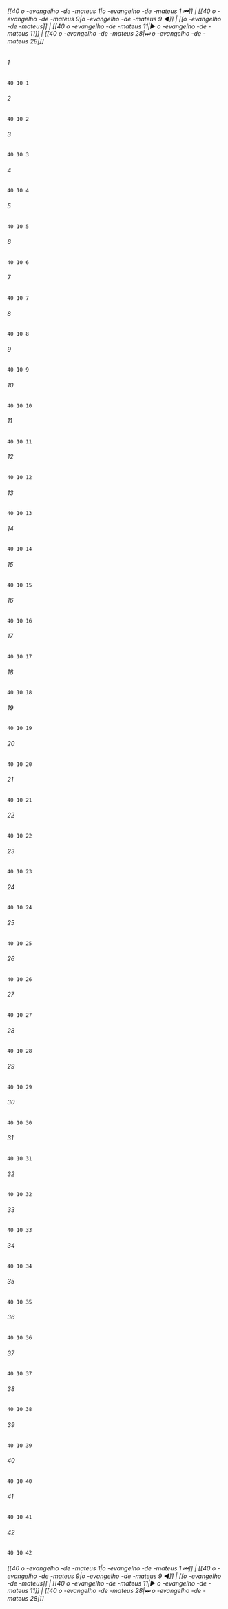 
###### [[40 o -evangelho -de -mateus 1|o -evangelho -de -mateus 1 ⏮]] | [[40 o -evangelho -de -mateus 9|o -evangelho -de -mateus 9 ◀]] | [[o -evangelho -de -mateus]] | [[40 o -evangelho -de -mateus 11|▶ o -evangelho -de -mateus 11]] | [[40 o -evangelho -de -mateus 28|⏭ o -evangelho -de -mateus 28|]]

###### 1
``` verse
40 10 1 
```
###### 2
``` verse
40 10 2 
```
###### 3
``` verse
40 10 3 
```
###### 4
``` verse
40 10 4 
```
###### 5
``` verse
40 10 5 
```
###### 6
``` verse
40 10 6 
```
###### 7
``` verse
40 10 7 
```
###### 8
``` verse
40 10 8 
```
###### 9
``` verse
40 10 9 
```
###### 10
``` verse
40 10 10 
```
###### 11
``` verse
40 10 11 
```
###### 12
``` verse
40 10 12 
```
###### 13
``` verse
40 10 13 
```
###### 14
``` verse
40 10 14 
```
###### 15
``` verse
40 10 15 
```
###### 16
``` verse
40 10 16 
```
###### 17
``` verse
40 10 17 
```
###### 18
``` verse
40 10 18 
```
###### 19
``` verse
40 10 19 
```
###### 20
``` verse
40 10 20 
```
###### 21
``` verse
40 10 21 
```
###### 22
``` verse
40 10 22 
```
###### 23
``` verse
40 10 23 
```
###### 24
``` verse
40 10 24 
```
###### 25
``` verse
40 10 25 
```
###### 26
``` verse
40 10 26 
```
###### 27
``` verse
40 10 27 
```
###### 28
``` verse
40 10 28 
```
###### 29
``` verse
40 10 29 
```
###### 30
``` verse
40 10 30 
```
###### 31
``` verse
40 10 31 
```
###### 32
``` verse
40 10 32 
```
###### 33
``` verse
40 10 33 
```
###### 34
``` verse
40 10 34 
```
###### 35
``` verse
40 10 35 
```
###### 36
``` verse
40 10 36 
```
###### 37
``` verse
40 10 37 
```
###### 38
``` verse
40 10 38 
```
###### 39
``` verse
40 10 39 
```
###### 40
``` verse
40 10 40 
```
###### 41
``` verse
40 10 41 
```
###### 42
``` verse
40 10 42 
```

###### [[40 o -evangelho -de -mateus 1|o -evangelho -de -mateus 1 ⏮]] | [[40 o -evangelho -de -mateus 9|o -evangelho -de -mateus 9 ◀]] | [[o -evangelho -de -mateus]] | [[40 o -evangelho -de -mateus 11|▶ o -evangelho -de -mateus 11]] | [[40 o -evangelho -de -mateus 28|⏭ o -evangelho -de -mateus 28|]]

